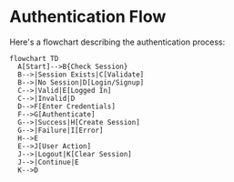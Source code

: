 # Authentication Flow

Here's a flowchart describing the authentication process:

```mermaid
flowchart TD
  A[Start]-->B{Check Session}
  B-->|Session Exists|C[Validate]
  B-->|No Session|D[Login/Signup]
  C-->|Valid|E[Logged In]
  C-->|Invalid|D
  D-->F[Enter Credentials]
  F-->G[Authenticate]
  G-->|Success|H[Create Session]
  G-->|Failure|I[Error]
  H-->E
  E-->J[User Action]
  J-->|Logout|K[Clear Session]
  J-->|Continue|E
  K-->D
```
